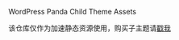 WordPress Panda Child Theme Assets

该仓库仅作为加速静态资源使用，购买子主题请[戳我](https://www.scbkw.com/product/1368.html?ref=153)